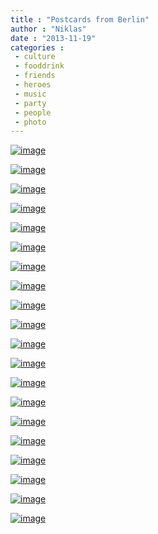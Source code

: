 ```yaml
---
title : "Postcards from Berlin"
author : "Niklas"
date : "2013-11-19"
categories : 
 - culture
 - fooddrink
 - friends
 - heroes
 - music
 - party
 - people
 - photo
---
```


[![image](https://niklasblog.com/wp-content/wpid-20131115_2038304.jpg "20131115_203830.jpg")](https://niklasblog.com/wp-content/wpid-20131115_2038305.jpg)

[![image](https://niklasblog.com/wp-content/wpid-20131116_192958.jpg "20131116_192958.jpg")](https://niklasblog.com/wp-content/wpid-20131116_1929581.jpg)

[![image](https://niklasblog.com/wp-content/wpid-20131116_193005.jpg "20131116_193005.jpg")](https://niklasblog.com/wp-content/wpid-20131116_1930051.jpg)

[![image](https://niklasblog.com/wp-content/wpid-20131117_165608_LLS.jpg "20131117_165608_LLS.jpg")](https://niklasblog.com/wp-content/wpid-20131117_165608_LLS1.jpg)

[![image](https://niklasblog.com/wp-content/wpid-20131117_175832.jpg "20131117_175832.jpg")](https://niklasblog.com/wp-content/wpid-20131117_1758321.jpg)

[![image](https://niklasblog.com/wp-content/wpid-20131117_181740_LLS.jpg "20131117_181740_LLS.jpg")](https://niklasblog.com/wp-content/wpid-20131117_181740_LLS1.jpg)

[![image](https://niklasblog.com/wp-content/wpid-20131117_181752_LLS.jpg "20131117_181752_LLS.jpg")](https://niklasblog.com/wp-content/wpid-20131117_181752_LLS1.jpg)

[![image](https://niklasblog.com/wp-content/wpid-20131117_190936_LLS.jpg "20131117_190936_LLS.jpg")](https://niklasblog.com/wp-content/wpid-20131117_190936_LLS1.jpg)

[![image](https://niklasblog.com/wp-content/wpid-20131117_210649.jpg "20131117_210649.jpg")](https://niklasblog.com/wp-content/wpid-20131117_2106491.jpg)

[![image](https://niklasblog.com/wp-content/wpid-20131117_220602.jpg "20131117_220602.jpg")](https://niklasblog.com/wp-content/wpid-20131117_2206021.jpg)

[![image](https://niklasblog.com/wp-content/wpid-20131117_220628.jpg "20131117_220628.jpg")](https://niklasblog.com/wp-content/wpid-20131117_2206281.jpg)

[![image](https://niklasblog.com/wp-content/wpid-20131117_225340.jpg "20131117_225340.jpg")](https://niklasblog.com/wp-content/wpid-20131117_2253401.jpg)

[![image](https://niklasblog.com/wp-content/wpid-20131117_2343282.jpg "20131117_234328~2.jpg")](https://niklasblog.com/wp-content/wpid-20131117_23432821.jpg)

[![image](https://niklasblog.com/wp-content/wpid-20131117_234333.jpg "20131117_234333.jpg")](https://niklasblog.com/wp-content/wpid-20131117_2343331.jpg)

[![image](https://niklasblog.com/wp-content/wpid-20131118_004513.jpg "20131118_004513.jpg")](https://niklasblog.com/wp-content/wpid-20131118_0045131.jpg)

[![image](https://niklasblog.com/wp-content/wpid-20131118_023814_LLS.jpg "20131118_023814_LLS.jpg")](https://niklasblog.com/wp-content/wpid-20131118_023814_LLS1.jpg)

[![image](https://niklasblog.com/wp-content/wpid-20131119_131753.jpg "20131119_131753.jpg")](https://niklasblog.com/wp-content/wpid-20131119_1317531.jpg)

[![image](https://niklasblog.com/wp-content/wpid-20131119_160032.jpg "20131119_160032.jpg")](https://niklasblog.com/wp-content/wpid-20131119_1600321.jpg)

[![image](https://niklasblog.com/wp-content/wpid-20131119_162129_LLS.jpg "20131119_162129_LLS.jpg")](https://niklasblog.com/wp-content/wpid-20131119_162129_LLS1.jpg)

[![image](https://niklasblog.com/wp-content/wpid-20131119_165550.jpg "20131119_165550.jpg")](https://niklasblog.com/wp-content/wpid-20131119_1655501.jpg)
